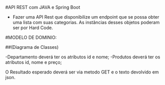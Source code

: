 #API REST com JAVA  e Spring Boot

- Fazer uma API Rest que disponibilize um endpoint que se possa obter uma lista com suas categorias. As instâncias desses objetos poderam 
ser por Hard Code.

#MODELO DE DOMINIO: 

##(Diagrama de Classes)

-Departamento deverá ter os atributos id e nome;
-Produtos deverá ter os atributos id, nome e preço;

O Resultado esperado deverá ser via metodo GET e o texto devolvido em json.















